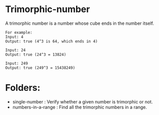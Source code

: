 # Trimorphic-number
A trimorphic number is a number whose cube ends in the number itself. 

```
For example:
Input: 4
Output: true (4^3 is 64, which ends in 4)

Input: 24
Output: true (24^3 = 13824)

Input: 249
Output: true (249^3 = 15438249)
```

# Folders:

* single-number : Verify whether a given number is trimorphic or not.
* numbers-in-a-range : Find all the trimorphic numbers in a range.